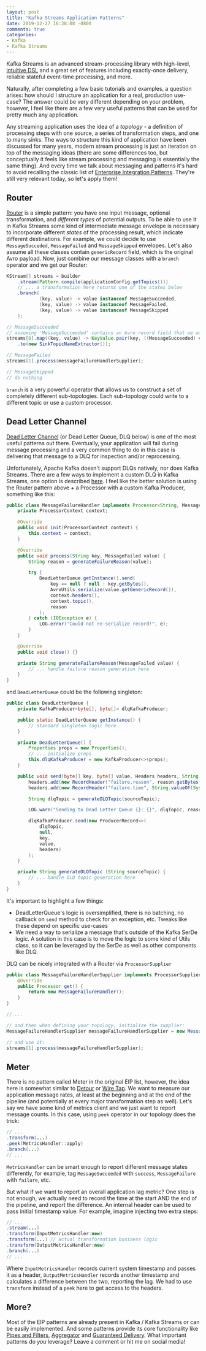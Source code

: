 ```yaml
---
layout: post
title: "Kafka Streams Application Patterns"
date: 2019-12-27 16:28:08 -0800
comments: true
categories: 
- Kafka
- Kafka Streams
---
```


Kafka Streams is an advanced stream-processing library with high-level, [intuitive DSL](https://kafka.apache.org/24/documentation/streams/developer-guide/dsl-api.html) and a great set of features including exactly-once delivery, reliable stateful event-time processing, and more. 

Naturally, after completing a few basic tutorials and examples, a question arises: how should I structure an application for a real, production use-case? The answer could be very different depending on your problem, however, I feel like there are a few very useful patterns that can be used for pretty much any application.

<!-- more -->

Any streaming application uses the idea of a _topology_ - a definition of processing steps with one source, a series of transformation steps, and one to many sinks. The ways to structure this kind of application have been discussed for many years, modern stream processing is just an iteration on top of the messaging ideas (there are some differences too, but conceptually it feels like stream processing and messaging is essentially the same thing). And every time we talk about messaging and patterns it's hard to avoid recalling the classic list of [Enterprise Integration Patterns](https://www.enterpriseintegrationpatterns.com/patterns/messaging/). They're still very relevant today, so let's apply them!

## Router

[Router](https://www.enterpriseintegrationpatterns.com/patterns/messaging/MessageRouter.html) is a simple pattern: you have one input message, optional transformation, and _different types_ of potential outputs. To be able to use it in Kafka Streams some kind of intermediate message envelope is necessary to incorporate different _states_ of the processing result, which indicate different destinations. For example, we could decide to use `MessageSucceded`, `MessageFailed` and `MessageSkipped` envelopes. Let's also assume all these classes contain `genericRecord` field, which is the original Avro payload. Now, just combine our message classes with a `branch` operator and we get our Router:

```java
KStream[] streams = builder
    .stream(Pattern.compile(applicationConfig.getTopics()))
    // ... a transformation here returns one of the states below
    .branch(
            (key, value) -> value instanceof MessageSucceeded,
            (key, value) -> value instanceof MessageFailed,
            (key, value) -> value instanceof MessageSkipped
    );

// MessageSucceeded
// assuming 'MessageSucceeded' contains an Avro record field that we want to send to the output topic
streams[0].map((key, value) -> KeyValue.pair(key, ((MessageSucceeded) value).getGenericRecord()))
    .to(new SinkTopicNameExtractor());  

// MessageFailed
streams[1].process(messageFailureHandlerSupplier);

// MessageSkipped
// do nothing
```

`branch` is a very powerful operator that allows us to construct a set of completely different sub-topologies. Each sub-topology could write to a different topic or use a custom processor.

## Dead Letter Channel

[Dead Letter Channel](https://www.enterpriseintegrationpatterns.com/patterns/messaging/DeadLetterChannel.html) (or Dead Letter Queue, DLQ below) is one of the most useful patterns out there. Eventually, your application will fail during message processing and a very common thing to do in this case is delivering that message to a DLQ for inspection and/or reprocessing. 

Unfortunately, Apache Kafka doesn't support DLQs natively, nor does Kafka Streams. There are a few ways to implement a custom DLQ in Kafka Streams, one option is described [here](https://docs.confluent.io/3.2.0/streams/faq.html#option-2-quarantine-corrupted-records-dead-letter-queue-with-branch). I feel like the better solution is using the Router pattern above + a Processor with a custom Kafka Producer, something like this:

```java
public class MessageFailureHandler implements Processor<String, MessageFailed> {
    private ProcessorContext context;

    @Override
    public void init(ProcessorContext context) {
        this.context = context;
    }

    @Override
    public void process(String key, MessageFailed value) {
        String reason = generateFailureReason(value);

        try {
            DeadLetterQueue.getInstance().send(
                key == null ? null : key.getBytes(),
                AvroUtils.serialize(value.getGenericRecord()),
                context.headers(),
                context.topic(),
                reason
            );
        } catch (IOException e) {
            LOG.error("Could not re-serialize record!", e);
        }
    }

    @Override
    public void close() {}

    private String generateFailureReason(MessageFailed value) {
        // ... handle failure reason generation here
    }
}
```

and `DeadLetterQueue` could be the following singleton: 

```java
public class DeadLetterQueue {
    private KafkaProducer<byte[], byte[]> dlqKafkaProducer;

    public static DeadLetterQueue getInstance() {
        // standard singleton logic here
    }

    private DeadLetterQueue() {
        Properties props = new Properties();
        // ... initialize props
        this.dlqKafkaProducer = new KafkaProducer<>(props);
    }

    public void send(byte[] key, byte[] value, Headers headers, String sourceTopic, String reason) throws KafkaException {
        headers.add(new RecordHeader("failure.reason", reason.getBytes()));
        headers.add(new RecordHeader("failure.time", String.valueOf(System.currentTimeMillis()).getBytes()));

        String dlqTopic = generateDLQTopic(sourceTopic);

        LOG.warn("Sending to Dead Letter Queue {}: {}", dlqTopic, reason);

        dlqKafkaProducer.send(new ProducerRecord<>(
            dlqTopic,
            null,
            key,
            value,
            headers)
        );
    }

    private String generateDLQTopic (String sourceTopic) {
        // ... handle DLQ topic generation here
    }
}
```

It's important to highlight a few things:

- DeadLetterQueue's logic is oversimplified, there is no batching, no callback on `send` method to check for an exception, etc. Tweaks like these depend on specific use-cases
- We need a way to serialize a message that's outside of the Kafka SerDe logic. A solution in this case is to move the logic to some kind of Utils class, so it can be leveraged by the SerDe as well as other components like DLQ.

DLQ can be nicely integrated with a Router via `ProcessorSupplier`

```java
public class MessageFailureHandlerSupplier implements ProcessorSupplier {
    @Override
    public Processor get() {
        return new MessageFailureHandler();
    }
}

// ...

// and then when defining your topology, initialize the supplier:
MessageFailureHandlerSupplier messageFailureHandlerSupplier = new MessageFailureHandlerSupplier();

// and use it:
streams[1].process(messageFailureHandlerSupplier);
```

## Meter

There is no pattern called Meter in the original EIP list, however, the idea here is somewhat similar to [Detour](https://www.enterpriseintegrationpatterns.com/patterns/messaging/Detour.html) or [Wire Tap](https://www.enterpriseintegrationpatterns.com/patterns/messaging/WireTap.html). We want to measure our application message rates, at least at the beginning and at the end of the pipeline (and potentially at every major transformation step as well). Let's say we have some kind of metrics client and we just want to report message counts. In this case, using `peek` operator in our topology does the trick:

```java
// ...
.transform(...)
.peek(MetricsHandler::apply)
.branch(...)
// ...
``` 

`MetricsHandler` can be smart enough to report different message states differently, for example, tag `MessageSucceeded` with `success`, `MessageFailure` with `failure`, etc.

But what if we want to report an overall application lag metric? One step is not enough, we actually need to record the time at the start AND the end of the pipeline, and report the difference. An internal header can be used to pass initial timestamp value. For example, imagine injecting two extra steps:

```java
// ...
.stream(...)
.transform(InputMetricsHandler:new)
.transform(...) // actual transformation business logic
.transform(OutputMetricsHandler:new)
.branch(...)
// ...
``` 

Where `InputMetricsHandler` records current system timestamp and passes it as a header, `OutputMetricsHandler` records another timestamp and calculates a difference between the two, reporting the lag. We had to use `transform` instead of a `peek` here to get access to the headers. 

## More?

Most of the EIP patterns are already present in Kafka / Kafka Streams or can be easily implemented. And some patterns provide its core functionality like [Pipes and Filters](https://www.enterpriseintegrationpatterns.com/patterns/messaging/PipesAndFilters.html), [Aggregator](https://www.enterpriseintegrationpatterns.com/patterns/messaging/Aggregator.html) and [Guaranteed Delivery](https://www.enterpriseintegrationpatterns.com/patterns/messaging/GuaranteedMessaging.html). What important patterns do _you_ leverage? Leave a comment or hit me on social media!
